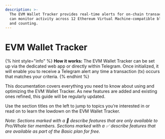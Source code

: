 ```yaml
---
description: >-
  The EVM Wallet Tracker provides real-time alerts for on-chain transactions. It
  can monitor activity across 12 Ethereum Virtual Machine-compatible blockchains
  and counting.
---
```


# EVM Wallet Tracker

{% hint style="info" %}
**How it works:** The EVM Wallet Tracker can be set up via the dedicated web app or directly within Telegram. Once initialized, it will enable you to receive a Telegram alert any time a transaction (tx) occurs that matches your criteria.
{% endhint %}

This documentation covers everything you need to know about using and optimizing the EVM Wallet Tracker. As new features are added and existing ones refined, this guide will be regularly updated.

Use the section titles on the left to jump to topics you’re interested in or read on to learn the lowdown on the EVM Wallet Tracker.

_Note: Sections marked with a 🔑 describe features that are only available to Pro/Whale tier members. Sections marked with a ✅ describe features that are available as part of the Basic plan for free._
